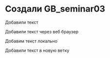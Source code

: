 # Создали GB_seminar03

Добавили текст

Добавили текст через веб браузер

Добавим текст локально

Добавили текст в новую ветку
